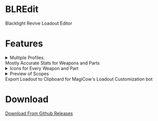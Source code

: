 
# BLREdit
Blacklight Revive Loadout Editor

# Features
<details>
  <summary>Multiple Profiles.</summary>
  <img src="https://github.com/HALOMAXX/BLREdit/blob/master/Screenshots/MultipleProfiles.png"/>
</details>
Mostly Accurate Stats for Weapons and Parts
<details>
  <summary>Icons for Every Weapon and Part</summary>
  <img src="https://github.com/HALOMAXX/BLREdit/blob/master/Screenshots/IconsForAllItems.png"/>
  <img src="https://github.com/HALOMAXX/BLREdit/blob/master/Screenshots/IconsForAllItems2.png"/>
</details>
<details>
  <summary>Preview of Scopes</summary>
  <img src="https://github.com/HALOMAXX/BLREdit/blob/master/Screenshots/ScopePreview.png"/>
</details>
Export Loadout to Clipboard for MagiCow's Loadout Customization bot

# Download
[Download From Github Releases](https://github.com/HALOMAXX/BLREdit/releases)